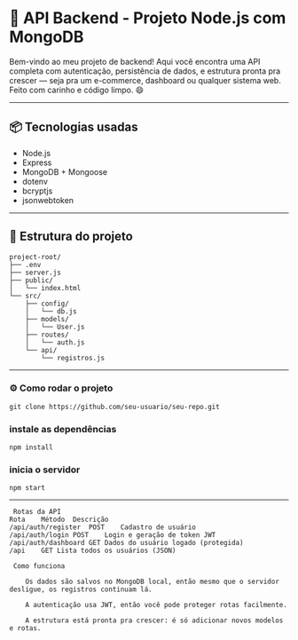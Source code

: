 # 🚀 API Backend - Projeto Node.js com MongoDB

Bem-vindo ao meu projeto de backend! Aqui você encontra uma API completa com autenticação, persistência de dados, e estrutura pronta pra crescer — seja pra um e-commerce, dashboard ou qualquer sistema web. Feito com carinho e código limpo. 😄

---

## 📦 Tecnologias usadas

- Node.js
- Express
- MongoDB + Mongoose
- dotenv
- bcryptjs
- jsonwebtoken

---

## 📁 Estrutura do projeto

```plaintext
project-root/
├── .env
├── server.js
├── public/
│   └── index.html
└── src/
    ├── config/
    │   └── db.js
    ├── models/
    │   └── User.js
    ├── routes/
    │   └── auth.js
    └── api/
        └── registros.js
```
---

### ⚙️ Como rodar o projeto ###

```
git clone https://github.com/seu-usuario/seu-repo.git
```

### instale as dependências ###

```
npm install
```
### inicia o servidor ###

```
npm start
```
---

``` 
 Rotas da API
Rota	Método	Descrição
/api/auth/register	POST	Cadastro de usuário
/api/auth/login	POST	Login e geração de token JWT
/api/auth/dashboard	GET	Dados do usuário logado (protegida)
/api	GET	Lista todos os usuários (JSON)
```

```
 Como funciona

    Os dados são salvos no MongoDB local, então mesmo que o servidor desligue, os registros continuam lá.

    A autenticação usa JWT, então você pode proteger rotas facilmente.

    A estrutura está pronta pra crescer: é só adicionar novos modelos e rotas.

``` 

